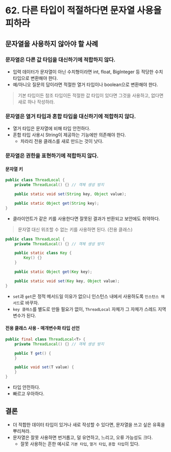 # 62. 다른 타입이 적절하다면 문자열 사용을 피하라
## 문자열을 사용하지 않아야 할 사례
### 문자열은 다른 값 타입을 대신하기에 적합하지 않다.
- 입력 데이터가 문자열이 아닌 수치형이라면 int, float, BigInteger 등 적당한 수치 타입으로 변환해야 한다.
- 예/아니오 질문의 답이라면 적절한 열거 타입이나 boolean으로 변환해야 한다.
> 기본 타입이든 참조 타입이든 적절한 값 타입이 있다면 그것을 사용하고, 없다면 새로 하나 작성하라.

### 문자열은 열거 타입과 혼합 타입을 대신하기에 적합하지 않다.
- 열거 타입은 문자열에 비해 타입 안전하다.
- 혼합 타입 사용시 String이 제공하는 기능에만 의존해야 한다.
    - 차라리 전용 클래스를 새로 만드는 것이 낫다.
### 문자열은 권한을 표현하기에 적합하지 않다.
#### 문자열 키
```java
public class ThreadLocal {
    private ThreadLocal() {} // 객체 생성 방지

    public static void set(String key, Object value);

    public static Object get(String key);
}
```
- 클라이언트가 같은 키를 사용한다면 잘못된 결과가 반환되고 보안에도 취약하다.
> 문자열 대신 위조할 수 없는 키를 사용하면 된다. (전용 클래스)

```java
public class ThreadLocal {
    private ThreadLocal() {} // 객체 생성 방지

	public static class Key {
		Key() {}
	}

    public static Object get(Key key);

    public static void set(Key key, Object value);
}
```
- `set`과 `get`은 정적 메서드일 이유가 없으니 인스턴스 내에서 사용하도록 `인스턴스 메서드`로 바꾸자.
- `key 클래스`를 별도로 만들 필요가 없이, `ThreadLocal` 자체가 그 자체가 스레드 지역변수가 된다.

#### 전용 클래스 사용 - 매개변수화 타입 선언
```java
public final class ThreadLocal<T> {
    private ThreadLocal() {} // 객체 생성 방지

    public T get() {
    }

    public void set(T value) {
    }
}
```
- 타입 안전하다.
- 빠르고 우아하다.

## 결론
- 더 적합한 데이터 타입이 있거나 새로 작성할 수 있다면, 문자열을 쓰고 싶은 유혹을 뿌리쳐라.
- 문자열은 잘못 사용하면 번거롭고, 덜 유연하고, 느리고, 오류 가능성도 크다.
    - 잘못 사용하는 흔한 예시로 `기본 타입`, `열거 타입`, `혼합 타입`이 있다.

